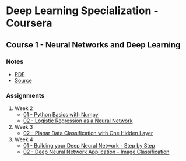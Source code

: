 # Deep Learning Specialization - Coursera
## Course 1 - Neural Networks and Deep Learning
### Notes
* [PDF](https://github.com/MohammadKhalaji/DeepLearningSpecializationCoursera/blob/master/Course%201%20Notes/Course%201%20-%20Neural%20Networks%20and%20Deep%20Learning.pdf)
* [Source](https://github.com/MohammadKhalaji/DeepLearningSpecializationCoursera/tree/master/Course%201%20Notes/TeX%20Source)
###  Assignments
1. Week 2
    * [01 - Python Basics with Numpy](https://github.com/MohammadKhalaji/DeepLearningSpecializationCoursera/blob/master/Course%201%20Assignments%20-%20Neural%20Networks%20and%20Deep%20Learning/W02%20-%2001%20-%20Python%20Basics%20with%20Numpy/Python%20Basics%20With%20Numpy%20v3.ipynb)
    * [02 - Logistic Regression as a Neural Network](https://github.com/MohammadKhalaji/DeepLearningSpecializationCoursera/blob/master/Course%201%20Assignments%20-%20Neural%20Networks%20and%20Deep%20Learning/W02%20-%2002%20-%20Logistic%20Regression%20as%20a%20Neural%20Network/Logistic%20Regression%20with%20a%20Neural%20Network%20mindset%20v5.ipynb)
2. Week 3
    * [02 - Planar Data Classification with One Hidden Layer](https://github.com/MohammadKhalaji/DeepLearningSpecializationCoursera/blob/master/Course%201%20Assignments%20-%20Neural%20Networks%20and%20Deep%20Learning/W03%20-%2001%20-%20Planar%20data%20classification%20with%20one%20hidden%20layer/Planar%20data%20classification%20with%20one%20hidden%20layer%20v5.ipynb)
3. Week 4
    * [01 - Building your Deep Neural Network - Step by Step](https://github.com/MohammadKhalaji/DeepLearningSpecializationCoursera/blob/master/Course%201%20Assignments%20-%20Neural%20Networks%20and%20Deep%20Learning/W04%20-%2001%20-%20Building%20your%20Deep%20Neural%20Network%20-%20Step%20by%20Step/Building%20your%20Deep%20Neural%20Network%20-%20Step%20by%20Step%20v8.ipynb)
    * [02 - Deep Neural Network Application - Image Classification](https://github.com/MohammadKhalaji/DeepLearningSpecializationCoursera/blob/master/Course%201%20Assignments%20-%20Neural%20Networks%20and%20Deep%20Learning/W04%20-%2002%20-%20Deep%20Neural%20Network%20Application_%20Image%20Classification/Deep%20Neural%20Network%20-%20Application%20v8.ipynb)
